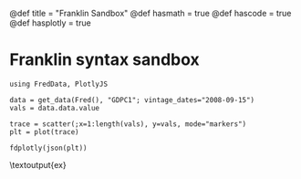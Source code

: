 @def title = "Franklin Sandbox"
@def hasmath = true
@def hascode = true
@def hasplotly = true

# Franklin syntax sandbox

```julia:ex
using FredData, PlotlyJS

data = get_data(Fred(), "GDPC1"; vintage_dates="2008-09-15")
vals = data.data.value

trace = scatter(;x=1:length(vals), y=vals, mode="markers")
plt = plot(trace)

fdplotly(json(plt))
```

\textoutput{ex}
